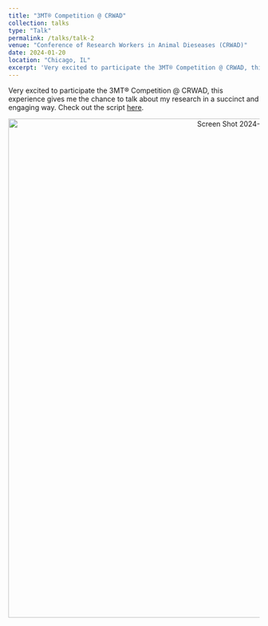 ```yaml
---
title: "3MT® Competition @ CRWAD"
collection: talks
type: "Talk"
permalink: /talks/talk-2
venue: "Conference of Research Workers in Animal Dieseases (CRWAD)"
date: 2024-01-20
location: "Chicago, IL"
excerpt: 'Very excited to participate the 3MT® Competition @ CRWAD, this experience gives me the chance to talk about my research in a succinct and engaging way '
---
```


Very excited to participate the 3MT® Competition @ CRWAD, this experience gives me the chance to talk about my research in a succinct and engaging way. Check out the script [here](https://www.dropbox.com/scl/fi/jhiaqqxg9yr6rmg3mkx64/3MT_script.pdf?rlkey=8wul46pqtemdbs5nl335zcuxc&dl=0).
<p align="center">
<img width="1000" alt="Screen Shot 2024-02-21 at 9 41 08 AM" src="https://github.com/jingliu92/jingliu.github.io/assets/100873921/f24a4bef-b0a8-48cd-8710-fc445ba491dd">
</p>
